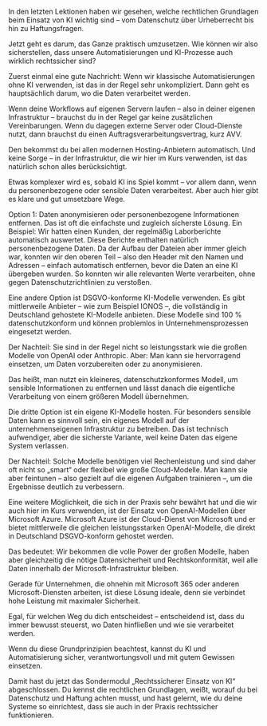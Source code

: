 In den letzten Lektionen haben wir gesehen, welche rechtlichen Grundlagen beim Einsatz von KI wichtig sind – vom Datenschutz über Urheberrecht bis hin zu Haftungsfragen.

Jetzt geht es darum, das Ganze praktisch umzusetzen.
Wie können wir also sicherstellen, dass unsere Automatisierungen und KI-Prozesse auch wirklich rechtssicher sind?

Zuerst einmal eine gute Nachricht:
Wenn wir klassische Automatisierungen ohne KI verwenden, ist das in der Regel sehr unkompliziert.
Dann geht es hauptsächlich darum, wo die Daten verarbeitet werden.

Wenn deine Workflows auf eigenen Servern laufen – also in deiner eigenen Infrastruktur – brauchst du in der Regel gar keine zusätzlichen Vereinbarungen.
Wenn du dagegen externe Server oder Cloud-Dienste nutzt, dann brauchst du einen Auftragsverarbeitungsvertrag, kurz AVV.

Den bekommst du bei allen modernen Hosting-Anbietern automatisch.
Und keine Sorge – in der Infrastruktur, die wir hier im Kurs verwenden, ist das natürlich schon alles berücksichtigt.

Etwas komplexer wird es, sobald KI ins Spiel kommt – vor allem dann, wenn du personenbezogene oder sensible Daten verarbeitest.
Aber auch hier gibt es klare und gut umsetzbare Wege.

Option 1: Daten anonymisieren oder personenbezogene Informationen entfernen.
Das ist oft die einfachste und zugleich sicherste Lösung.
Ein Beispiel:
Wir hatten einen Kunden, der regelmäßig Laborberichte automatisch auswertet.
Diese Berichte enthalten natürlich personenbezogene Daten.
Da der Aufbau der Dateien aber immer gleich war, konnten wir den oberen Teil – also den Header mit den Namen und Adressen – einfach automatisch entfernen,
bevor die Daten an eine KI übergeben wurden.
So konnten wir alle relevanten Werte verarbeiten, ohne gegen Datenschutzrichtlinien zu verstoßen.

Eine andere Option ist DSGVO-konforme KI-Modelle verwenden.
Es gibt mittlerweile Anbieter – wie zum Beispiel IONOS –, die vollständig in Deutschland gehostete KI-Modelle anbieten.
Diese Modelle sind 100 % datenschutzkonform und können problemlos in Unternehmensprozessen eingesetzt werden.

Der Nachteil:
Sie sind in der Regel nicht so leistungsstark wie die großen Modelle von OpenAI oder Anthropic.
Aber: Man kann sie hervorragend einsetzen, um Daten vorzubereiten oder zu anonymisieren.

Das heißt, man nutzt ein kleineres, datenschutzkonformes Modell, um sensible Informationen zu entfernen und lässt danach die eigentliche Verarbeitung von einem größeren Modell übernehmen.

Die dritte Option ist ein eigene KI-Modelle hosten.
Für besonders sensible Daten kann es sinnvoll sein, ein eigenes Modell auf der unternehmenseigenen Infrastruktur zu betreiben.
Das ist technisch aufwendiger, aber die sicherste Variante, weil keine Daten das eigene System verlassen.

Der Nachteil:
Solche Modelle benötigen viel Rechenleistung und sind daher oft nicht so „smart“ oder flexibel wie große Cloud-Modelle.
Man kann sie aber feintunen – also gezielt auf die eigenen Aufgaben trainieren –, um die Ergebnisse deutlich zu verbessern.

Eine weitere Möglichkeit, die sich in der Praxis sehr bewährt hat und die wir auch hier im Kurs verwenden, ist der Einsatz von OpenAI-Modellen über Microsoft Azure.
Microsoft Azure ist der Cloud-Dienst von Microsoft und er bietet mittlerweile die gleichen leistungsstarken OpenAI-Modelle, die direkt in Deutschland DSGVO-konform gehostet werden.

Das bedeutet:
Wir bekommen die volle Power der großen Modelle, haben aber gleichzeitig die nötige Datensicherheit und Rechtskonformität, weil alle Daten innerhalb der Microsoft-Infrastruktur bleiben.

Gerade für Unternehmen, die ohnehin mit Microsoft 365 oder anderen Microsoft-Diensten arbeiten, ist diese Lösung ideale, denn sie verbindet hohe Leistung mit maximaler Sicherheit.

Egal, für welchen Weg du dich entscheidest – entscheidend ist, dass du immer bewusst steuerst, wo Daten hinfließen und wie sie verarbeitet werden.

Wenn du diese Grundprinzipien beachtest, kannst du KI und Automatisierung sicher, verantwortungsvoll und mit gutem Gewissen einsetzen.

Damit hast du jetzt das Sondermodul „Rechtssicherer Einsatz von KI“ abgeschlossen.
Du kennst die rechtlichen Grundlagen, weißt, worauf du bei Datenschutz und Haftung achten musst, und hast gelernt, wie du deine Systeme so einrichtest, dass sie auch in der Praxis rechtssicher funktionieren.
